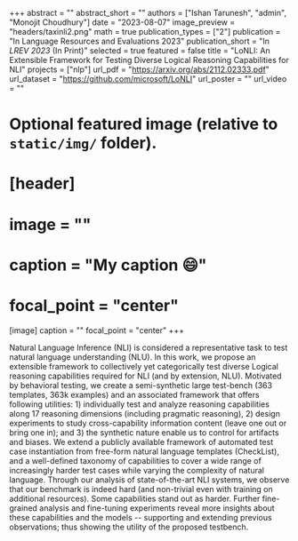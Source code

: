 +++
abstract = ""
abstract_short = ""
authors = ["Ishan Tarunesh", "admin", "Monojit Choudhury"]
date = "2023-08-07"
image_preview = "headers/taxinli2.png"
math = true
publication_types = ["2"]
publication = "In Language Resources and Evaluations 2023"
publication_short = "In *LREV 2023* (In Print)"
selected = true
featured = false
title = "LoNLI: An Extensible Framework for Testing Diverse Logical Reasoning Capabilities for NLI"
projects = ["nlp"]
url_pdf = "https://arxiv.org/abs/2112.02333.pdf"
url_dataset = "https://github.com/microsoft/LoNLI"
url_poster = ""
url_video = ""


# Optional featured image (relative to `static/img/` folder).
# [header]
# image = ""
# caption = "My caption :smile:"
# focal_point = "center"

[image]
caption = ""
focal_point = "center"
+++

Natural Language Inference (NLI) is considered a representative task to test natural language understanding (NLU).  In this work, we propose an extensible framework to collectively yet categorically test diverse Logical reasoning capabilities required for NLI (and by extension, NLU). Motivated by behavioral testing, we create a semi-synthetic large test-bench (363 templates, 363k examples) and an associated framework that offers following utilities: 1) individually test and analyze reasoning capabilities along 17 reasoning dimensions (including pragmatic reasoning), 2) design experiments to study cross-capability information content (leave one out or bring one in); and 3) the synthetic nature enable us to control for artifacts and biases. We extend a publicly available framework of automated test case instantiation from free-form natural language templates (CheckList), and a well-defined taxonomy of capabilities to cover a wide range of increasingly harder test cases while varying the complexity of natural language. Through our analysis of state-of-the-art NLI systems, we observe that our benchmark is indeed hard (and non-trivial even with training on additional resources). Some capabilities stand out as harder. Further fine-grained analysis and fine-tuning experiments reveal more insights about these capabilities and the models -- supporting and extending previous observations; thus showing the utility of the proposed testbench.

